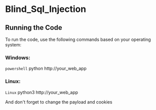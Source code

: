 # Blind_Sql_Injection

## Running the Code

To run the code, use the following commands based on your operating system:

### Windows:
```powershell```
python http://your_web_app
### Linux:
```Linux```
python3 http://your_web_app

And don't forget to change the payload and cookies
